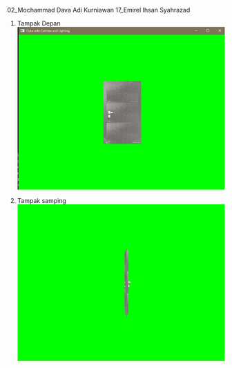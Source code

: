02_Mochammad Dava Adi Kurniawan
17_Emirel Ihsan Syahrazad

1. Tampak Depan
![Pintu Lab](Tampak_depan.jpeg)

2. Tampak samping
![Pintu Lab](Tampak_samping.jpeg)
